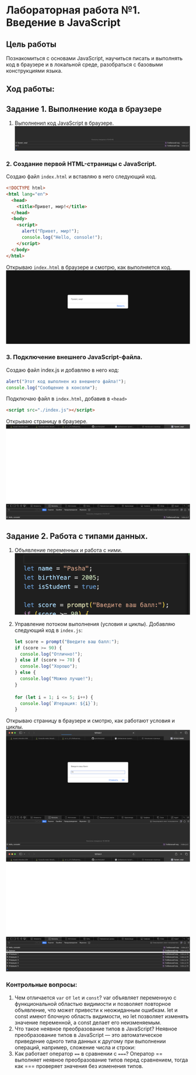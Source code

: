 # Лабораторная работа №1. Введение в JavaScript

## Цель работы

Познакомиться с основами JavaScript, научиться писать и выполнять код в браузере и в локальной среде, разобраться с базовыми конструкциями языка.

## Ход работы:

## Задание 1. Выполнение кода в браузере

1. Выполненил код JavaScript в браузере.
   ![alt text](./images%20/image7.png)

### 2. Создание первой HTML-страницы с JavaScript.

Создаю файл `index.html` и вставляю в него следующий код.

```html
<!DOCTYPE html>
<html lang="en">
  <head>
    <title>Привет, мир!</title>
  </head>
  <body>
    <script>
      alert("Привет, мир!");
      console.log("Hello, console!");
    </script>
  </body>
</html>
```

Открываю `index.html` в браузере и смотрю, как выполняется код.
![alt text](./images%20/img1.png)

### 3. Подключение внешнего JavaScript-файла.

Создаю файл index.js и добавляю в него код:

```javascript
alert("Этот код выполнен из внешнего файла!");
console.log("Сообщение в консоли");
```

Подключаю файл в `index.html`, добавив в `<head>`

```html
<script src="./index.js"></script>
```

Открываю страницу в браузере.
![alt text](./images%20/image2.png)

## Задание 2. Работа с типами данных.

1. Объявление переменных и работа с ними.
   ![alt text](./images%20/image6.png)
2. Управление потоком выполнения (условия и циклы).
   Добавляю следующий код в `index.js`:

   ```javascript
   let score = prompt("Введите ваш балл:");
   if (score >= 90) {
     console.log("Отлично!");
   } else if (score >= 70) {
     console.log("Хорошо");
   } else {
     console.log("Можно лучше!");
   }

   for (let i = 1; i <= 5; i++) {
     console.log(`Итерация: ${i}`);
   }
   ```

Открываю страницу в браузере и смотрю, как работают условия и циклы.
![alt text](./images%20/image3.png)
![alt text](./images%20/image4.png)
![alt text](./images%20/image5.png)

### Контрольные вопросы:

1. Чем отличается `var` от `let` и `const`?
   var объявляет переменную с функциональной областью видимости и позволяет повторное объявление, что может привести к неожиданным ошибкам. let и const имеют блочную область видимости, но let позволяет изменять значение переменной, а const делает его неизменяемым.
2. Что такое неявное преобразование типов в JavaScript?
   Неявное преобразование типов в JavaScript — это автоматическое приведение одного типа данных к другому при выполнении операций, например, сложение числа и строки:
3. Как работает оператор `==` в сравнении с `===`?
   Оператор == выполняет неявное преобразование типов перед сравнением, тогда как === проверяет значения без изменения типов.

